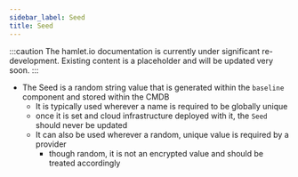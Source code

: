 ```yaml
---
sidebar_label: Seed
title: Seed
---
```


:::caution
The hamlet.io documentation is currently under significant re-development. Existing content is a placeholder and will be updated very soon.
:::

* The Seed is a random string value that is generated within the `baseline` component and stored within the CMDB
  * It is typically used wherever a name is required to be globally unique
  * once it is set and cloud infrastructure deployed with it, the `Seed` should never be updated
  * It can also be used wherever a random, unique value is required by a provider
    * though random, it is not an encrypted value and should be treated accordingly
